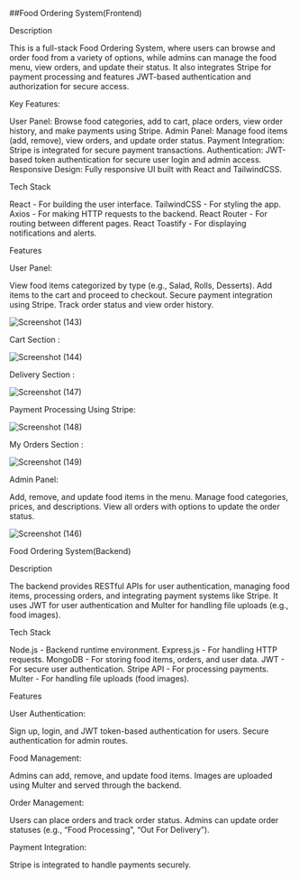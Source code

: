 ##Food Ordering System(Frontend)

Description

This is a full-stack Food Ordering System, where users can browse and order food from a variety of options, while admins can manage the food menu, view orders, and update their status. It also integrates Stripe for payment processing and features JWT-based authentication and authorization for secure access.

Key Features:

User Panel: Browse food categories, add to cart, place orders, view order history, and make payments using Stripe.
Admin Panel: Manage food items (add, remove), view orders, and update order status.
Payment Integration: Stripe is integrated for secure payment transactions.
Authentication: JWT-based token authentication for secure user login and admin access.
Responsive Design: Fully responsive UI built with React and TailwindCSS.

Tech Stack

React - For building the user interface.
TailwindCSS - For styling the app.
Axios - For making HTTP requests to the backend.
React Router - For routing between different pages.
React Toastify - For displaying notifications and alerts.

Features

User Panel:

View food items categorized by type (e.g., Salad, Rolls, Desserts).
Add items to the cart and proceed to checkout.
Secure payment integration using Stripe.
Track order status and view order history.

![Screenshot (143)](https://github.com/user-attachments/assets/c110a976-658e-4d37-a24d-332d34c1fc55)

Cart Section :

![Screenshot (144)](https://github.com/user-attachments/assets/21bdbe70-8594-4f9f-a664-7bc93cbc8559)

Delivery Section :

![Screenshot (147)](https://github.com/user-attachments/assets/b6201386-0e68-4f69-886b-39884f4b4a7b)

Payment Processing Using Stripe:

![Screenshot (148)](https://github.com/user-attachments/assets/a9b8902f-f51f-4fb7-83f2-4d5984ebdc98)

My Orders Section :

![Screenshot (149)](https://github.com/user-attachments/assets/02e87c32-4a5a-4d5b-86d5-2d5233df6a48)


Admin Panel:

Add, remove, and update food items in the menu.
Manage food categories, prices, and descriptions.
View all orders with options to update the order status.

![Screenshot (146)](https://github.com/user-attachments/assets/9c5c5bfc-cb59-45b2-b26e-6bca5e836288)

Food Ordering System(Backend)

Description

The backend provides RESTful APIs for user authentication, managing food items, processing orders, and integrating payment systems like Stripe. It uses JWT for user authentication and Multer for handling file uploads (e.g., food images).

Tech Stack

Node.js - Backend runtime environment.
Express.js - For handling HTTP requests.
MongoDB - For storing food items, orders, and user data.
JWT - For secure user authentication.
Stripe API - For processing payments.
Multer - For handling file uploads (food images).

Features

User Authentication:

Sign up, login, and JWT token-based authentication for users.
Secure authentication for admin routes.

Food Management:

Admins can add, remove, and update food items.
Images are uploaded using Multer and served through the backend.

Order Management:

Users can place orders and track order status.
Admins can update order statuses (e.g., “Food Processing”, “Out For Delivery”).

Payment Integration:

Stripe is integrated to handle payments securely.
